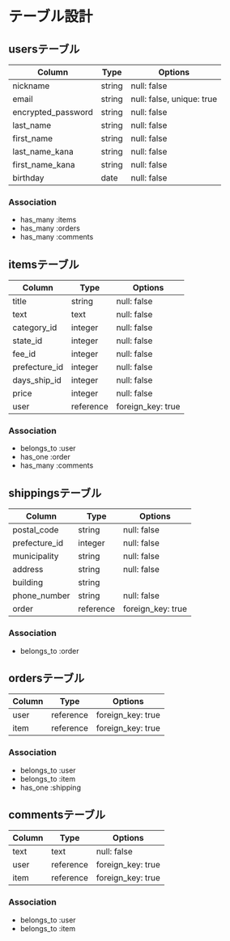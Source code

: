 
 # テーブル設計
## usersテーブル
| Column             | Type   | Options                   |
|--------------------|--------|---------------------------|
| nickname           | string | null: false               |
| email              | string | null: false, unique: true |
| encrypted_password | string | null: false               |
| last_name          | string | null: false               |
| first_name         | string | null: false               |
| last_name_kana     | string | null: false               |
| first_name_kana    | string | null: false               |
| birthday           | date   | null: false               |

### Association
- has_many :items
- has_many :orders
- has_many :comments

## itemsテーブル
| Column           | Type                | Options                   |
|------------------|---------------------|---------------------------|
| title            | string              | null: false               |
| text             | text                | null: false               |
| category_id      | integer             | null: false               |
| state_id         | integer             | null: false               |
| fee_id           | integer             | null: false               |
| prefecture_id    | integer             | null: false               |
| days_ship_id     | integer             | null: false               |
| price            | integer             | null: false               |
| user             | reference           | foreign_key: true         |

### Association
- belongs_to :user
- has_one :order
- has_many :comments

## shippingsテーブル
| Column          | Type      | Options                   |
|-----------------|-----------|---------------------------|
| postal_code     | string    | null: false               |
| prefecture_id   | integer   | null: false               |
| municipality    | string    | null: false               |
| address         | string    | null: false               |
| building        | string    |                           |
| phone_number    | string    | null: false               |
| order           | reference | foreign_key: true         |

### Association
- belongs_to :order

## ordersテーブル
| Column | Type      | Options           |
|--------|-----------|-------------------|
| user   | reference | foreign_key: true |
| item   | reference | foreign_key: true |

### Association
- belongs_to :user
- belongs_to :item
- has_one :shipping

## commentsテーブル
| Column | Type      | Options           |
|--------|-----------|-------------------|
| text   | text      | null: false       |
| user   | reference | foreign_key: true |
| item   | reference | foreign_key: true |

### Association
- belongs_to :user
- belongs_to :item